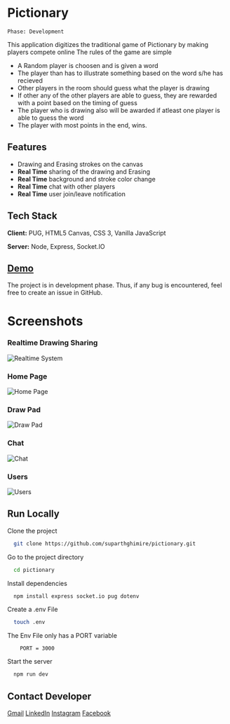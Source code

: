 # Pictionary

`Phase: Development`

This application digitizes the traditional game of Pictionary by making players compete online
The rules of the game are simple

- A Random player is choosen and is given a word
- The player than has to illustrate something based on the word s/he has recieved
- Other players in the room should guess what the player is drawing
- If other any of the other players are able to guess, they are rewarded with a point based on the timing of guess
- The player who is drawing also will be awarded if atleast one player is able to guess the word
- The player with most points in the end, wins.

## Features

- Drawing and Erasing strokes on the canvas
- **Real Time** sharing of the drawing and Erasing
- **Real Time** background and stroke color change
- **Real Time** chat with other players
- **Real Time** user join/leave notification

## Tech Stack

**Client:** PUG, HTML5 Canvas, CSS 3, Vanilla JavaScript

**Server:** Node, Express, Socket.IO

## [Demo](#)

The project is in development phase. Thus, if any bug is encountered, feel free to create an issue in GitHub.

# Screenshots

### Realtime Drawing Sharing

![Realtime System](https://i.ibb.co/bzDZmb0/gif.gif)

### Home Page

![Home Page](https://i.ibb.co/rMcg2hm/Home-Page.png)

### Draw Pad

![Draw Pad](https://i.ibb.co/YR686h8/Draw-Pad.png)

### Chat

![Chat](https://i.ibb.co/mC34vrf/Chat.png)

### Users

![Users](https://i.ibb.co/fG0zxtf/users.png)

## Run Locally

Clone the project

```bash
  git clone https://github.com/suparthghimire/pictionary.git
```

Go to the project directory

```bash
  cd pictionary
```

Install dependencies

```bash
  npm install express socket.io pug dotenv
```

Create a .env File

```bash
  touch .env
```

The Env File only has a PORT variable

```env
    PORT = 3000
```

Start the server

```bash
  npm run dev
```

## Contact Developer

[Gmail](mailto:suparthnarayanghimire2014@gmail.com)
[LinkedIn](https://linkedin.com/in/suparth)
[Instagram](https://instagram.com/suparth.ghimire)
[Facebook](https://facebook.com/suparth.ghimire2)
